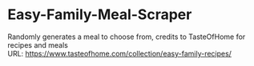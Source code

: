 # Easy-Family-Meal-Scraper

Randomly generates a meal to choose from, credits to TasteOfHome for recipes and meals  
URL: https://www.tasteofhome.com/collection/easy-family-recipes/  
